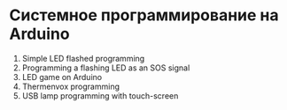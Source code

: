 # Системное программирование на Arduino

1. Simple LED flashed programming
2. Programming a flashing LED as an SOS signal
3. LED game on Arduino
4. Thermenvox programming
5. USB lamp programming with touch-screen
